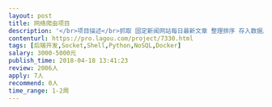 ```yaml
---                
layout: post       
title: 网络爬虫项目           
description: '</br>项目描述</br>抓取 固定新闻网站每日最新文章 整理排序 存入数据库 并对语义进行分析</br>（现阶段不要求实时性）</br></br>主要功能点</br>自动或手动抓取 </br>能够对文章进行简单语义分析 </br>提动服务api查询接口以便于第三方程序使用</br></br>参考产品</br>https://newsapi.org/</br></br>人员要求</br>1.有爬虫开发经验</br>2.能够熟练使用正则常用的匹配模式  有语义分析经验</br>3.精通数据结构和各种排序算法</br>4.熟悉Linux系统， node 和 python 爬虫方向均可</br>'     
contenturl: https://pro.lagou.com/project/7330.html      
tags: [后端开发,Socket,Shell,Python,NoSQL,Docker]            
salary: 3000-5000元          
publish_time: 2018-04-18 13:41:23         
review: 2006人                   
apply: 7人                   
recommend: 0人                   
time_range: 1-2周              
---                 
```

